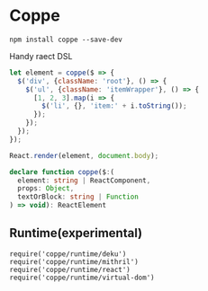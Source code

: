 # Coppe

```
npm install coppe --save-dev
```

Handy raect DSL

```js
let element = coppe($ => {
  $('div', {className: 'root'}, () => {
    $('ul', {className: 'itemWrapper'}, () => {
      [1, 2, 3].map(i => {
        $('li', {}, 'item:' + i.toString());
      });
    });
  });
});

React.render(element, document.body);
```

```typescript
declare function coppe($:(
  element: string | ReactComponent,
  props: Object,
  textOrBlock: string | Function
) => void): ReactElement
```

## Runtime(experimental)

```
require('coppe/runtime/deku')
require('coppe/runtime/mithril')
require('coppe/runtime/react')
require('coppe/runtime/virtual-dom')
```
